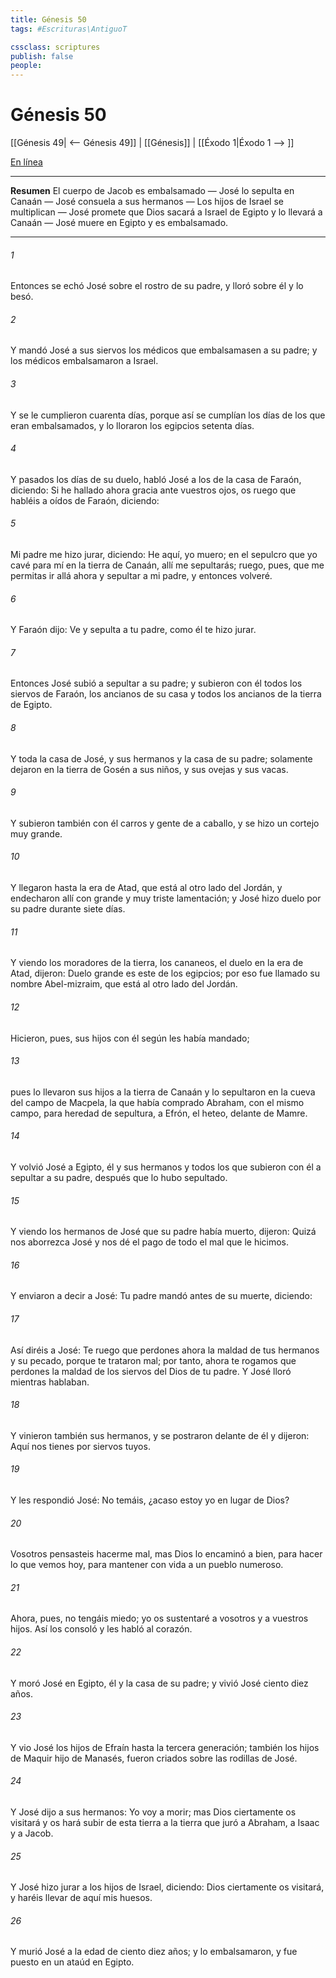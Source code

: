 ```yaml
---
title: Génesis 50
tags: #Escrituras\AntiguoT

cssclass: scriptures
publish: false
people:
---
```


# Génesis 50
[[Génesis 49| <-- Génesis 49]] | [[Génesis]] | [[Éxodo 1|Éxodo 1 --> ]]

[En línea](https://churchofjesuschrist.org/study/scriptures/ot/gen/50?lang=spa)

---
__Resumen__
El cuerpo de Jacob es embalsamado — José lo sepulta en Canaán — José consuela a sus hermanos — Los hijos de Israel se multiplican — José promete que Dios sacará a Israel de Egipto y lo llevará a Canaán — José muere en Egipto y es embalsamado.

---
###### 1 
Entonces se echó José sobre el rostro de su padre, y lloró sobre él y lo besó.

###### 2 
Y mandó José a sus siervos los médicos que embalsamasen a su padre; y los médicos embalsamaron a Israel.

###### 3 
Y se le cumplieron cuarenta días, porque así se cumplían los días de los que eran embalsamados, y lo lloraron los egipcios setenta días.

###### 4 
Y pasados los días de su duelo, habló José a los de la casa de Faraón, diciendo: Si he hallado ahora gracia ante vuestros ojos, os ruego que habléis a oídos de Faraón, diciendo:

###### 5 
Mi padre me hizo jurar, diciendo: He aquí, yo muero; en el sepulcro que yo cavé para mí en la tierra de Canaán, allí me sepultarás; ruego, pues, que me permitas ir allá ahora y sepultar a mi padre, y entonces volveré.

###### 6 
Y Faraón dijo: Ve y sepulta a tu padre, como él te hizo jurar.

###### 7 
Entonces José subió a sepultar a su padre; y subieron con él todos los siervos de Faraón, los ancianos de su casa y todos los ancianos de la tierra de Egipto.

###### 8 
Y toda la casa de José, y sus hermanos y la casa de su padre; solamente dejaron en la tierra de Gosén a sus niños, y sus ovejas y sus vacas.

###### 9 
Y subieron también con él carros y gente de a caballo, y se hizo un cortejo muy grande.

###### 10 
Y llegaron hasta la era de Atad, que está al otro lado del Jordán, y endecharon allí con grande y muy triste lamentación; y José hizo duelo por su padre durante siete días.

###### 11 
Y viendo los moradores de la tierra, los cananeos, el duelo en la era de Atad, dijeron: Duelo grande es este de los egipcios; por eso fue llamado su nombre Abel-mizraim, que está al otro lado del Jordán.

###### 12 
Hicieron, pues, sus hijos con él según les había mandado;

###### 13 
pues lo llevaron sus hijos a la tierra de Canaán y lo sepultaron en la cueva del campo de Macpela, la que había comprado Abraham, con el mismo campo, para heredad de sepultura, a Efrón, el heteo, delante de Mamre.

###### 14 
Y volvió José a Egipto, él y sus hermanos y todos los que subieron con él a sepultar a su padre, después que lo hubo sepultado.

###### 15 
Y viendo los hermanos de José que su padre había muerto, dijeron: Quizá nos aborrezca José y nos dé el pago de todo el mal que le hicimos.

###### 16 
Y enviaron a decir a José: Tu padre mandó antes de su muerte, diciendo:

###### 17 
Así diréis a José: Te ruego que perdones ahora la maldad de tus hermanos y su pecado, porque te trataron mal; por tanto, ahora te rogamos que perdones la maldad de los siervos del Dios de tu padre. Y José lloró mientras hablaban.

###### 18 
Y vinieron también sus hermanos, y se postraron delante de él y dijeron: Aquí nos tienes por siervos tuyos.

###### 19 
Y les respondió José: No temáis, ¿acaso estoy yo en lugar de Dios?

###### 20 
Vosotros pensasteis hacerme mal, mas Dios lo encaminó a bien, para hacer lo que vemos hoy, para mantener con vida a un pueblo numeroso.

###### 21 
Ahora, pues, no tengáis miedo; yo os sustentaré a vosotros y a vuestros hijos. Así los consoló y les habló al corazón.

###### 22 
Y moró José en Egipto, él y la casa de su padre; y vivió José ciento diez años.

###### 23 
Y vio José los hijos de Efraín hasta la tercera generación; también los hijos de Maquir hijo de Manasés, fueron criados sobre las rodillas de José.

###### 24 
Y José dijo a sus hermanos: Yo voy a morir; mas Dios ciertamente os visitará y os hará subir de esta tierra a la tierra que juró a Abraham, a Isaac y a Jacob.

###### 25 
Y José hizo jurar a los hijos de Israel, diciendo: Dios ciertamente os visitará, y haréis llevar de aquí mis huesos.

###### 26 
Y murió José a la edad de ciento diez años; y lo embalsamaron, y fue puesto en un ataúd en Egipto.

